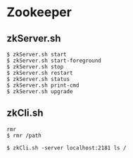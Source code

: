 # Zookeeper

## zkServer.sh

    $ zkServer.sh start
    $ zkServer.sh start-foreground
    $ zkServer.sh stop
    $ zkServer.sh restart
    $ zkServer.sh status
    $ zkServer.sh print-cmd
    $ zkServer.sh upgrade

## zkCli.sh

    rmr
    $ rmr /path

    $ zkCli.sh -server localhost:2181 ls /
